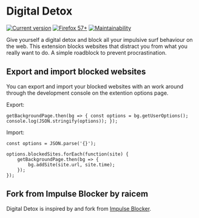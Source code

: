 # Digital Detox
[![Current version](https://img.shields.io/github/release/glkx/digital-detox/all.svg)](https://github.com/glkx/digital-detox/releases/latest) [![Firefox 57+](https://img.shields.io/badge/Firefox-57%2B-orange.svg)](https://www.mozilla.org/firefox) [![Maintainability](https://api.codeclimate.com/v1/badges/07ae438cfe4556950bf8/maintainability)](https://codeclimate.com/github/glkx/impulse-blocker/maintainability)

Give yourself a digital detox and block all your impulsive surf behaviour on the web. This extension blocks websites that distract you from what you really want to do. A simple roadblock to prevent procrastination.

## Export and import blocked websites
You can export and import your blocked websites with an work around through the development console on the extention options page.

Export:
```
getBackgroundPage.then(bg => { const options = bg.getUserOptions(); console.log(JSON.stringify(options)); });
```

Import:
```
const options = JSON.parse('{}');

options.blockedSites.forEach(function(site) {
	getBackgroundPage.then(bg => {
		bg.addSite(site.url, site.time);
	});
});
```

## Fork from Impulse Blocker by raicem
Digital Detox is inspired by and fork from [Impulse Blocker](https://addons.mozilla.org/en-US/firefox/addon/impulse-blocker/).
